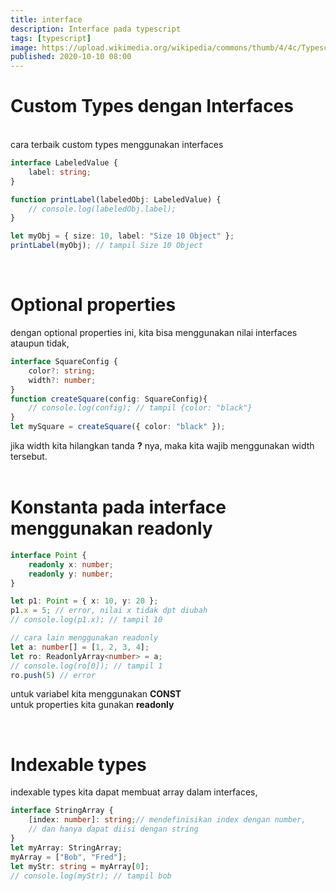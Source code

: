 ```yaml
---
title: interface
description: Interface pada typescript 
tags: [typescript]
image: https://upload.wikimedia.org/wikipedia/commons/thumb/4/4c/Typescript_logo_2020.svg/512px-Typescript_logo_2020.svg.png
published: 2020-10-10 08:00
---
```


# Custom Types dengan Interfaces
<br>
cara terbaik custom types menggunakan interfaces

```ts
interface LabeledValue {
    label: string;
}

function printLabel(labeledObj: LabeledValue) {
    // console.log(labeledObj.label);
}

let myObj = { size: 10, label: "Size 10 Object" };
printLabel(myObj); // tampil Size 10 Object
```
<br>

# Optional properties
dengan optional properties ini, kita bisa menggunakan 
nilai interfaces ataupun tidak,

```ts
interface SquareConfig {
    color?: string;
    width?: number;
}
function createSquare(config: SquareConfig){
    // console.log(config); // tampil {color: "black"}
}
let mySquare = createSquare({ color: "black" });
```
jika width kita hilangkan tanda **?** nya, maka kita wajib
menggunakan width tersebut.
<br><br>

# Konstanta pada interface menggunakan readonly
```ts
interface Point {
    readonly x: number;
    readonly y: number;
}

let p1: Point = { x: 10, y: 20 };
p1.x = 5; // error, nilai x tidak dpt diubah
// console.log(p1.x); // tampil 10

// cara lain menggunakan readonly
let a: number[] = [1, 2, 3, 4];
let ro: ReadonlyArray<number> = a;
// console.log(ro[0]); // tampil 1
ro.push(5) // error
```
untuk variabel kita menggunakan **CONST** 
<br>
untuk properties kita gunakan **readonly**

<br>

# Indexable types
indexable types kita dapat membuat array dalam interfaces, <br>

```ts
interface StringArray {
    [index: number]: string;// mendefinisikan index dengan number,
    // dan hanya dapat diisi dengan string 
}
let myArray: StringArray;
myArray = ["Bob", "Fred"];
let myStr: string = myArray[0];
// console.log(myStr); // tampil bob
```
<br>